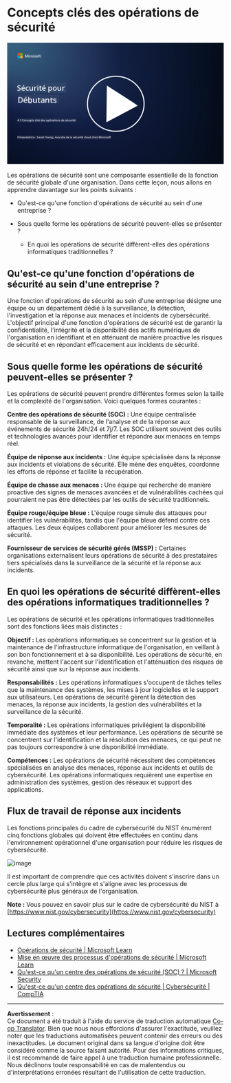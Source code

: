 <!--
CO_OP_TRANSLATOR_METADATA:
{
  "original_hash": "6a55b31df9eebf550d040cef0ef7dff3",
  "translation_date": "2025-09-03T19:00:40+00:00",
  "source_file": "4.1 SecOps key concepts.md",
  "language_code": "fr"
}
-->
# Concepts clés des opérations de sécurité

[![Regarder la vidéo](../../translated_images/4-1_placeholder.0123f726051a7b9662e6dfa95b10962cbe64c002cde9640da84711fd8d3df642.fr.png)](https://learn-video.azurefd.net/vod/player?id=6a1cf511-89e0-493a-8ef9-91c458200266)

Les opérations de sécurité sont une composante essentielle de la fonction de sécurité globale d'une organisation. Dans cette leçon, nous allons en apprendre davantage sur les points suivants :

 - Qu'est-ce qu'une fonction d'opérations de sécurité au sein d'une entreprise ?
   
 - Sous quelle forme les opérations de sécurité peuvent-elles se présenter ?
   
   - En quoi les opérations de sécurité diffèrent-elles des opérations informatiques traditionnelles ?

## Qu'est-ce qu'une fonction d'opérations de sécurité au sein d'une entreprise ?

Une fonction d'opérations de sécurité au sein d'une entreprise désigne une équipe ou un département dédié à la surveillance, la détection, l'investigation et la réponse aux menaces et incidents de cybersécurité. L'objectif principal d'une fonction d'opérations de sécurité est de garantir la confidentialité, l'intégrité et la disponibilité des actifs numériques de l'organisation en identifiant et en atténuant de manière proactive les risques de sécurité et en répondant efficacement aux incidents de sécurité.

## Sous quelle forme les opérations de sécurité peuvent-elles se présenter ?

Les opérations de sécurité peuvent prendre différentes formes selon la taille et la complexité de l'organisation. Voici quelques formes courantes :

**Centre des opérations de sécurité (SOC) :** Une équipe centralisée responsable de la surveillance, de l'analyse et de la réponse aux événements de sécurité 24h/24 et 7j/7. Les SOC utilisent souvent des outils et technologies avancés pour identifier et répondre aux menaces en temps réel.

**Équipe de réponse aux incidents :** Une équipe spécialisée dans la réponse aux incidents et violations de sécurité. Elle mène des enquêtes, coordonne les efforts de réponse et facilite la récupération.

**Équipe de chasse aux menaces :** Une équipe qui recherche de manière proactive des signes de menaces avancées et de vulnérabilités cachées qui pourraient ne pas être détectées par les outils de sécurité traditionnels.

**Équipe rouge/équipe bleue :** L'équipe rouge simule des attaques pour identifier les vulnérabilités, tandis que l'équipe bleue défend contre ces attaques. Les deux équipes collaborent pour améliorer les mesures de sécurité.

**Fournisseur de services de sécurité gérés (MSSP) :** Certaines organisations externalisent leurs opérations de sécurité à des prestataires tiers spécialisés dans la surveillance de la sécurité et la réponse aux incidents.

## En quoi les opérations de sécurité diffèrent-elles des opérations informatiques traditionnelles ?

Les opérations de sécurité et les opérations informatiques traditionnelles sont des fonctions liées mais distinctes :

**Objectif :** Les opérations informatiques se concentrent sur la gestion et la maintenance de l'infrastructure informatique de l'organisation, en veillant à son bon fonctionnement et à sa disponibilité. Les opérations de sécurité, en revanche, mettent l'accent sur l'identification et l'atténuation des risques de sécurité ainsi que sur la réponse aux incidents.

**Responsabilités :** Les opérations informatiques s'occupent de tâches telles que la maintenance des systèmes, les mises à jour logicielles et le support aux utilisateurs. Les opérations de sécurité gèrent la détection des menaces, la réponse aux incidents, la gestion des vulnérabilités et la surveillance de la sécurité.

**Temporalité :** Les opérations informatiques privilégient la disponibilité immédiate des systèmes et leur performance. Les opérations de sécurité se concentrent sur l'identification et la résolution des menaces, ce qui peut ne pas toujours correspondre à une disponibilité immédiate.

**Compétences :** Les opérations de sécurité nécessitent des compétences spécialisées en analyse des menaces, réponse aux incidents et outils de cybersécurité. Les opérations informatiques requièrent une expertise en administration des systèmes, gestion des réseaux et support des applications.

## Flux de travail de réponse aux incidents

Les fonctions principales du cadre de cybersécurité du NIST énumèrent cinq fonctions globales qui doivent être effectuées en continu dans l'environnement opérationnel d'une organisation pour réduire les risques de cybersécurité.

![image](https://github.com/microsoft/Security-101/assets/139931591/f6d19dce-f96e-47bd-9e0a-8019675a602d)

Il est important de comprendre que ces activités doivent s'inscrire dans un cercle plus large qui s'intègre et s'aligne avec les processus de cybersécurité plus généraux de l'organisation.

**Note :** Vous pouvez en savoir plus sur le cadre de cybersécurité du NIST à [https://www.nist.gov/cybersecurity](https://www.nist.gov/cybersecurity)

## Lectures complémentaires

- [Opérations de sécurité | Microsoft Learn](https://learn.microsoft.com/security/operations/overview?WT.mc_id=academic-96948-sayoung)
- [Mise en œuvre des processus d'opérations de sécurité | Microsoft Learn](https://learn.microsoft.com/security/operations/?WT.mc_id=academic-96948-sayoung)
- [Qu'est-ce qu'un centre des opérations de sécurité (SOC) ? | Microsoft Security](https://www.microsoft.com/security/business/security-101/what-is-a-security-operations-center-soc?WT.mc_id=academic-96948-sayoung)
- [Qu'est-ce qu'un centre des opérations de sécurité | Cybersécurité | CompTIA](https://www.comptia.org/content/articles/what-is-a-security-operations-center)

---

**Avertissement** :  
Ce document a été traduit à l'aide du service de traduction automatique [Co-op Translator](https://github.com/Azure/co-op-translator). Bien que nous nous efforcions d'assurer l'exactitude, veuillez noter que les traductions automatisées peuvent contenir des erreurs ou des inexactitudes. Le document original dans sa langue d'origine doit être considéré comme la source faisant autorité. Pour des informations critiques, il est recommandé de faire appel à une traduction humaine professionnelle. Nous déclinons toute responsabilité en cas de malentendus ou d'interprétations erronées résultant de l'utilisation de cette traduction.